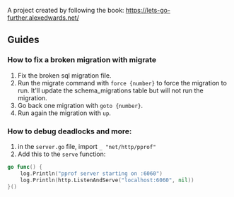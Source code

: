 A project created by following the book: https://lets-go-further.alexedwards.net/

## Guides

### How to fix a broken migration with migrate

1. Fix the broken sql migration file.
2. Run the migrate command with `force {number}` to force the migration to run. It'll update the schema_migrations table but will not run the migration.
3. Go back one migration with `goto {number}`.
4. Run again the migration with `up`.

### How to debug deadlocks and more:

1. in the `server.go` file, import `_ "net/http/pprof"`
2. Add this to the `serve` function:

```go
go func() {
	log.Println("pprof server starting on :6060")
	log.Println(http.ListenAndServe("localhost:6060", nil))
}()
```

